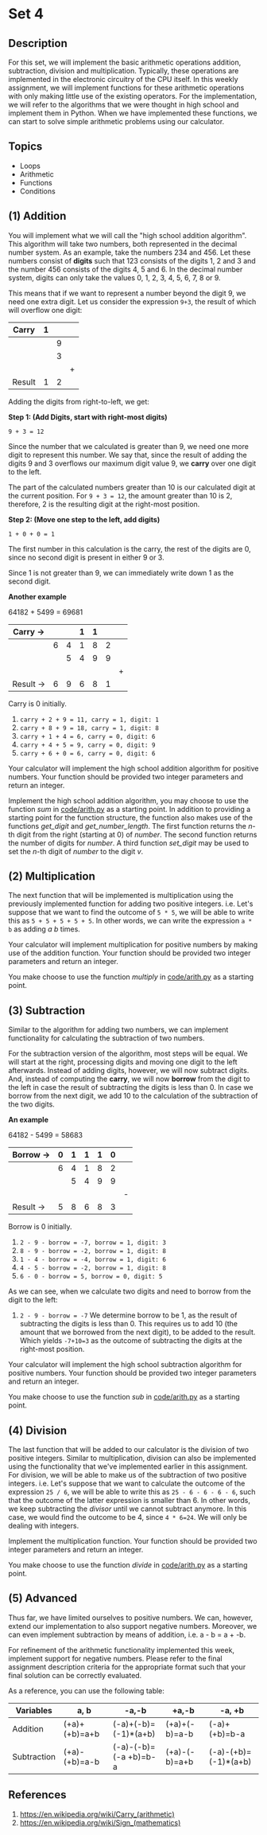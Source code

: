 Set 4
======

Description
-----------

For this set, we will implement the basic arithmetic operations addition,
subtraction, division and multiplication. Typically, these operations are
implemented in the electronic circuitry of the CPU itself. In this weekly
assignment, we will implement functions for these arithmetic operations with
only making little use of the existing operators. For the implementation, we
will refer to the algorithms that we were thought in high school and implement
them in Python. When we have implemented these functions, we can start to solve
simple arithmetic problems using our calculator.

Topics
------

- Loops
- Arithmetic
- Functions
- Conditions

(1) Addition
-----------

You will implement what we will call the "high school addition algorithm". This
algorithm will take two numbers, both represented in the decimal number system.
As an example, take the numbers 234 and 456. Let these numbers consist of
**digits** such that 123 consists of the digits 1, 2 and 3 and the number 456
consists of the digits 4, 5 and 6. In the decimal number system, digits can only
take the values 0, 1, 2, 3, 4, 5, 6, 7, 8 or 9.

This means that if we want to represent a number beyond the digit 9, we need one
extra digit. Let us consider the expression `9+3`, the result of which will
overflow one digit:

| Carry  | 1 |   |    |
|--------|---|---|----|
|        |   | 9 |    |
|        |   | 3 |    |
|        |   |   | \+ |
| Result | 1 | 2 |    |

Adding the digits from right-to-left, we get:

**Step 1: (Add Digits, start with right-most digits)**

`9 + 3 = 12`

Since the number that we calculated is greater than 9, we need one more digit to
represent this number. We say that, since the result of adding the digits 9 and
3 overflows our maximum digit value 9, we **carry** over one digit to the left.

The part of the calculated numbers greater than 10 is our calculated digit at
the current position. For `9 + 3 = 12`, the amount greater than 10 is 2,
therefore, 2 is the resulting digit at the right-most position.

**Step 2: (Move one step to the left, add digits)**

`1 + 0 + 0 = 1`

The first number in this calculation is the carry, the rest of the digits are 0,
since no second digit is present in either 9 or 3.

Since 1 is not greater than 9, we can immediately write down 1 as the second
digit.

**Another example**

64182 + 5499 = 69681

| Carry →  |   |   | 1 | 1 |   |    |
|----------|---|---|---|---|---|----|
|          | 6 | 4 | 1 | 8 | 2 |    |
|          |   | 5 | 4 | 9 | 9 |    |
|          |   |   |   |   |   | \+ |
| Result → | 6 | 9 | 6 | 8 | 1 |    |

Carry is 0 initially.

1. `carry + 2 + 9 = 11, carry = 1, digit: 1`
2. `carry + 8 + 9 = 18, carry = 1, digit: 8`
3. `carry + 1 + 4 = 6, carry = 0, digit: 6`
4. `carry + 4 + 5 = 9, carry = 0, digit: 9`
5. `carry + 6 + 0 = 6, carry = 0, digit: 6`

Your calculator will implement the high school addition algorithm for positive
numbers. Your function should be provided two integer parameters and return an
integer.

Implement the high school addition algorithm, you may choose to use the function
*sum* in [code/arith.py](https://github.com/hogeschool/Keuzevak-IADIP/blob/master/code/arith.py) as a starting point. In addition to providing a
starting point for the function structure, the function also makes use of the
functions *get_digit* and *get_number_length*. The first function returns the
*n*-th digit from the right (starting at 0) of *number*. The second function
returns the number of digits for *number*. A third function *set_digit* may be
used to set the *n*-th digit of *number* to the digit *v*.

(2) Multiplication
------------------

The next function that will be implemented is multiplication using the
previously implemented function for adding two positive integers. i.e. Let's
suppose that we want to find the outcome of `5 * 5`, we will be able to write
this as `5 + 5 + 5 + 5 + 5`. In other words, we can write the expression `a * b`
as adding *a b* times.

Your calculator will implement multiplication for positive numbers by making use
of the addition function. Your function should be provided two integer parameters and return an integer.

You make choose to use the function *multiply* in [code/arith.py](https://github.com/hogeschool/Keuzevak-IADIP/blob/master/code/arith.py) as a starting
point.

(3) Subtraction
---------------

Similar to the algorithm for adding two numbers, we can implement functionality
for calculating the subtraction of two numbers.

For the subtraction version of the algorithm, most steps will be equal. We will
start at the right, processing digits and moving one digit to the left
afterwards. Instead of adding digits, however, we will now subtract digits. And,
instead of computing the **carry**, we will now **borrow** from the digit to the
left in case the result of subtracting the digits is less than 0. In case we
borrow from the next digit, we add 10 to the calculation of the subtraction of
the two digits.

**An example**

64182 - 5499 = 58683

| Borrow → | 0 | 1 | 1 | 1 | 0 |    |
|----------|---|---|---|---|---|----|
|          | 6 | 4 | 1 | 8 | 2 |    |
|          |   | 5 | 4 | 9 | 9 |    |
|          |   |   |   |   |   | \- |
| Result → | 5 | 8 | 6 | 8 | 3 |    |

Borrow is 0 initially.

1. `2 - 9 - borrow = -7, borrow = 1, digit: 3`
2. `8 - 9 - borrow = -2, borrow = 1, digit: 8`
3. `1 - 4 - borrow = -4, borrow = 1, digit: 6`
4. `4 - 5 - borrow = -2, borrow = 1, digit: 8`
5. `6 - 0 - borrow = 5, borrow = 0, digit: 5`

As we can see, when we calculate two digits and need to borrow from the digit to
the left:

1. `2 - 9 - borrow = -7` We determine borrow to be 1, as the result of
    subtracting the digits is less than 0. This requires us to add 10 (the
    amount that we borrowed from the next digit), to be added to the result.
    Which yields `-7+10=3` as the outcome of subtracting the digits at the
    right-most position.

Your calculator will implement the high school subtraction algorithm for
positive numbers. Your function should be provided two integer parameters and
return an integer.

You make choose to use the function *sub* in [code/arith.py](https://github.com/hogeschool/Keuzevak-IADIP/blob/master/code/arith.py) as a starting
point.

(4) Division
------------

The last function that will be added to our calculator is the division of two
positive integers. Similar to multiplication, division can also be implemented
using the functionality that we've implemented earlier in this assignment. For
division, we will be able to make us of the subtraction of two positive
integers. i.e. Let's suppose that we want to calculate the outcome of the
expression `25 / 6`, we will be able to write this as `25 - 6 - 6 - 6 - 6`, such
that the outcome of the latter expression is smaller than 6. In other words, we
keep subtracting the *divisor* until we cannot subtract anymore. In this case,
we would find the outcome to be 4, since `4 * 6=24`. We will only be dealing
with integers.

Implement the multiplication function. Your function should be provided two
integer parameters and return an integer.

You make choose to use the function *divide* in [code/arith.py](https://github.com/hogeschool/Keuzevak-IADIP/blob/master/code/arith.py) as a starting
point.

(5) Advanced
---------

Thus far, we have limited ourselves to positive numbers. We can, however, extend
our implementation to also support negative numbers. Moreover, we can even
implement subtraction by means of addition, i.e. a - b = a + -b.

For refinement of the arithmetic functionality implemented this week, implement
support for negative numbers. Please refer to the final assignment description
criteria for the appropriate format such that your final solution can be
correctly evaluated.

As a reference, you can use the following table:

| Variables   | a, b          | \-a,-b                | \+a,-b        | \-a, +b               |
|-------------|---------------|-----------------------|---------------|-----------------------|
| Addition    | (+a)+(+b)=a+b | (-a)+(-b)=(-1)\*(a+b) | (+a)+(-b)=a-b | (-a)+(+b)=b-a         |
| Subtraction | (+a)-(+b)=a-b | (-a)-(-b)=(-a +b)=b-a | (+a)-(-b)=a+b | (-a)-(+b)=(-1)\*(a+b) |

References
--------------

1. <https://en.wikipedia.org/wiki/Carry_(arithmetic)>
2. <https://en.wikipedia.org/wiki/Sign_(mathematics)>
